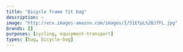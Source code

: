 ```yaml
---
title: "Bicycle frame fit bag"
description: ~
image: "http://ecx.images-amazon.com/images/I/51EfpL%2BJfFL.jpg"
brands: []
purposes: [cycling, equipment-transport]
types: [bag, bicycle-bag]
---
```

